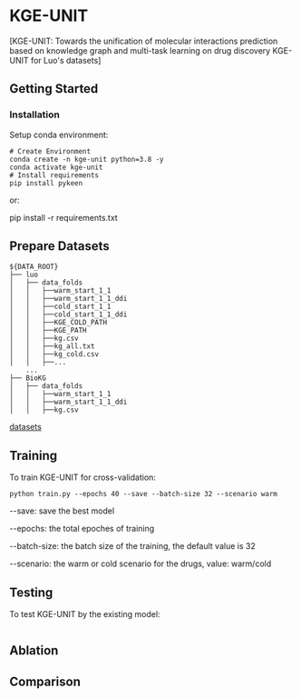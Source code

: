 # KGE-UNIT


[KGE-UNIT: Towards the unification of molecular interactions prediction based on knowledge graph and multi-task learning on drug discovery
KGE-UNIT for Luo's datasets]

## Getting Started

### Installation

Setup conda environment:
```
# Create Environment
conda create -n kge-unit python=3.8 -y
conda activate kge-unit
# Install requirements
pip install pykeen
```
or:

pip install -r requirements.txt

## Prepare Datasets
```
${DATA_ROOT}
├── luo
│   ├── data_folds
│   │   ├──warm_start_1_1
│   │   ├──warm_start_1_1_ddi
│   │   ├──cold_start_1_1
│   │   ├──cold_start_1_1_ddi
│   │   ├──KGE_COLD_PATH
│   │   ├──KGE_PATH
│   │   ├──kg.csv
│   │   ├──kg_all.txt
│   │   ├──kg_cold.csv
│   │   ├──...
    ...
├── BioKG
│   ├── data_folds
│   │   ├──warm_start_1_1
│   │   ├──warm_start_1_1_ddi
│   │   ├──kg.csv
```
[datasets](http://www.cnblogs.com/sxdcgaq8080/p/7894828.html)
## Training
To train KGE-UNIT for cross-validation:
```
python train.py --epochs 40 --save --batch-size 32 --scenario warm
```
--save:        save the best model

--epochs:      the total epoches of training

--batch-size:  the batch size of the training, the default value is 32

--scenario:   the warm or cold scenario for the drugs, value: warm/cold

## Testing

To test KGE-UNIT by the existing model:

```

```

## Ablation




## Comparison


